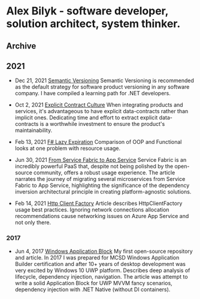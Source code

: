 # Alex Bilyk - software developer, solution architect, system thinker. 

## Archive
## 2021

* Dec 21, 2021 [Semantic Versioning](./Archive/2021/SemanticVersioning.md)
Semantic Versioning is recommended as the default strategy for software product versioning in any software company. I have compiled a learning path for .NET developers.

* Oct 2, 2021 [Explicit Contract Culture](./Archive/2021/ExplicitContractCulture/Readme.md)
When integrating products and services, it's advantageous to have explicit data-contracts rather than implicit ones. Dedicating time and effort to extract explicit data-contracts is a worthwhile investment to ensure the product's maintainability.

* Feb 13, 2021 [F# Lazy Expiration](./Archive/2021/FSharpLazyExpiration/Readme.md)
Comparison of OOP and Functional looks at one problem with resource usage.

* Jun 30, 2021 [From Service Fabric to App Service](./Archive/2021/FromServiceFabricToAppService/Readme.md)
Service Fabric is an incredibly powerful PaaS that, despite not being polished by the open-source community, offers a robust usage experience. The article narrates the journey of migrating several microservices from Service Fabric to App Service, highlighting the significance of the dependency inversion architectural principle in creating platform-agnostic solutions.

* Feb 14, 2021 [Http Client Factory](./Archive/2021/AppServiceHttpClientFactory/Readme.md)
Article describes HttpClientFactory usage best practices. Ignoring network connections allocation recommendations cause networking issues on Azure App Service and not only there. 

### 2017
* Jun 4, 2017 [Windows Application Block](https://github.com/oleksandr-bilyk/WindowsApplicationBlock) 
My first open-source repository and article. In 2017 I was prepared for MCSD Windows Application Builder certification and after 10+ years of desktop development was very excited by Windows 10 UWP platform. Describes deep analysis of lifecycle, dependency injection, navigation. The article was attempt to write a solid Application Block for UWP MVVM fancy scenarios, dependency injection with .NET Native (without DI containers). 